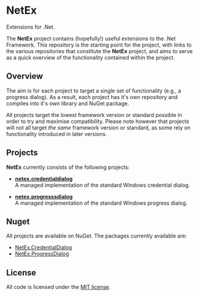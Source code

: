 # NetEx
Extensions for .Net.

The **NetEx** project contains (hopefully!) useful extensions to the .Net Framework. This repository is the starting point for the project, with links to the various repositories that constitute the **NetEx** project, and aims to serve as a quick overview of the functionality contained within the project.

## Overview
The aim is for each project to target a single set of functionality (e.g., a progress dialog). As a result, each project has it's own repository and compiles into it's own library and NuGet package.

All projects target the lowest framework version or standard possible in order to try and maximise compatibility. Please note however that projects will not all target *the same* framework version or standard, as some rely on functionality introduced in later versions.

## Projects
**NetEx** currently consists of the following projects:

* **[netex.credentialdialog](https://github.com/Peckmore/netex.credentialdialog)**  
A managed implementation of the standard Windows credential dialog.

* **[netex.progresssdialog](https://github.com/Peckmore/netex.progressdialog)**  
A managed implementation of the standard Windows progress dialog.

## Nuget

All projects are available on NuGet. The packages currently available are:

* [NetEx.CredentialDialog](https://www.nuget.org/packages/NetEx-CredentialDialog/)
* [NetEx.ProgressDialog](https://www.nuget.org/packages/NetEx-ProgressDialog/)

##  License

All code is licensed under the [MIT license](https://github.com/Peckmore/NetEx/blob/master/LICENSE).
